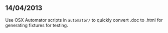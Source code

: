 14/04/2013
----------

Use OSX Automator scripts in `automator/` to quickly convert .doc to .html for generating fixtures for testing.

